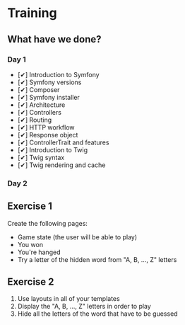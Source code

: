 Training
========

What have we done?
------------------

### Day 1
- [✔] Introduction to Symfony
- [✔] Symfony versions
- [✔] Composer
- [✔] Symfony installer
- [✔] Architecture
- [✔] Controllers
- [✔] Routing
- [✔] HTTP workflow
- [✔] Response object
- [✔] ControllerTrait and features
- [✔] Introduction to Twig
- [✔] Twig syntax
- [✔] Twig rendering and cache

### Day 2


Exercise 1
----------

Create the following pages:
* Game state (the user will be able to play)
* You won
* You're hanged
* Try a letter of the hidden word from "A, B, …, Z" letters


Exercise 2
----------

1. Use layouts in all of your templates
2. Display the "A, B, …, Z" letters in order to play
3. Hide all the letters of the word that have to be guessed
